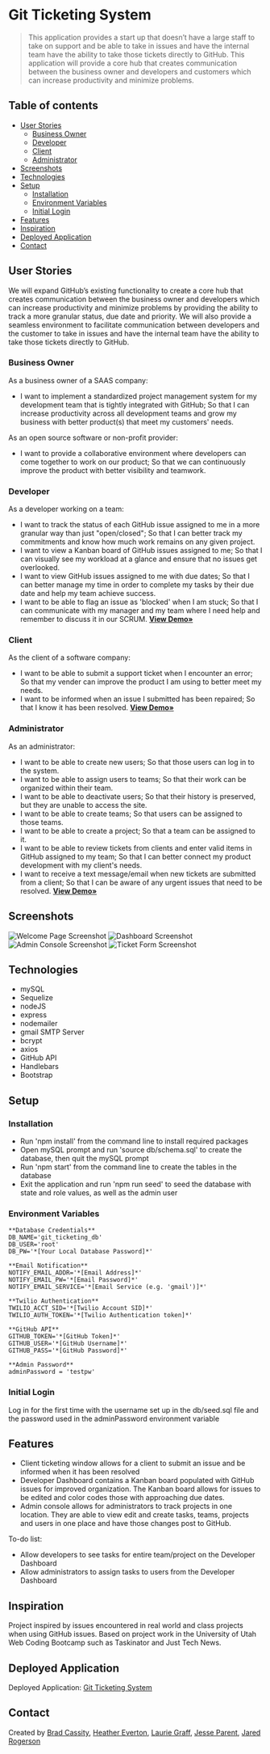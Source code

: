 # Git Ticketing System

> This application provides a start up that doesn’t have a large staff to take on support and be able to take in issues and have the internal team have the ability to take those tickets directly to GitHub. This application will provide a core hub that creates communication between the business owner and developers and customers which can increase productivity and minimize problems.

## Table of contents

- [User Stories](#user-stories)
  - [Business Owner](#business-owner)
  - [Developer](#developer)
  - [Client](#client)
  - [Administrator](#administrator)
- [Screenshots](#screenshots)
- [Technologies](#technologies)
- [Setup](#setup)
  - [Installation](#installation)
  - [Environment Variables](#environment-variables)
  - [Initial Login](#initial-login)
- [Features](#features)
- [Inspiration](#inspiration)
- [Deployed Application](#deployed-application)
- [Contact](#contact)

## User Stories

We will expand GitHub’s existing functionality to create a core hub that creates communication between the business owner and developers which can increase productivity and minimize problems by providing the ability to track a more granular status, due date and priority. We will also provide a seamless environment to facilitate communication between developers and the customer to take in issues and have the internal team have the ability to take those tickets directly to GitHub.

### Business Owner

As a business owner of a SAAS company:

- I want to implement a standardized project management system for my development team that is tightly integrated with GitHub;
  So that I can increase productivity across all development teams and grow my business with better product(s) that meet my customers' needs.

As an open source software or non-profit provider:

- I want to provide a collaborative environment where developers can come together to work on our product;
  So that we can continuously improve the product with better visibility and teamwork.

### Developer

As a developer working on a team:

- I want to track the status of each GitHub issue assigned to me in a more granular way than just "open/closed";
  So that I can better track my commitments and know how much work remains on any given project.
- I want to view a Kanban board of GitHub issues assigned to me;
  So that I can visually see my workload at a glance and ensure that no issues get overlooked.
- I want to view GitHub issues assigned to me with due dates;
  So that I can better manage my time in order to complete my tasks by their due date and help my team achieve success.
- I want to be able to flag an issue as 'blocked' when I am stuck;
  So that I can communicate with my manager and my team where I need help and remember to discuss it in our SCRUM.
  <a href="https://drive.google.com/file/d/1ZsqjjI418RFCQKZ2edgInDGbDAAQ9SmB/view?usp=sharing" target="_blank"><strong>View Demo»</strong></a>

### Client

As the client of a software company:

- I want to be able to submit a support ticket when I encounter an error;
  So that my vender can improve the product I am using to better meet my needs.
- I want to be informed when an issue I submitted has been repaired;
  So that I know it has been resolved.
  <a href="https://drive.google.com/file/d/1PkVNodR-_SFYzshy930jE3EjcrVASQzi/view?usp=sharing" target="_blank"><strong>View Demo»</strong></a>

### Administrator

As an administrator:

- I want to be able to create new users;
  So that those users can log in to the system.
- I want to be able to assign users to teams;
  So that their work can be organized within their team.
- I want to be able to deactivate users;
  So that their history is preserved, but they are unable to access the site.
- I want to be able to create teams;
  So that users can be assigned to those teams.
- I want to be able to create a project;
  So that a team can be assigned to it.
- I want to be able to review tickets from clients and enter valid items in GitHub assigned to my team;
  So that I can better connect my product development with my client's needs.
- I want to receive a text message/email when new tickets are submitted from a client;
  So that I can be aware of any urgent issues that need to be resolved.
  <a href="https://drive.google.com/file/d/1ajnWOlqbuERJcHII_iXKAnSL6rxoCCJ6/view?usp=sharing" target="_blank"><strong>View Demo»</strong></a>

## Screenshots

![Welcome Page Screenshot](./screenshots/welcome.png)
![Dashboard Screenshot](./screenshots/dashboard.png)
![Admin Console Screenshot](./screenshots/admin.png)
![Ticket Form Screenshot](./screenshots/ticket.png)

## Technologies

- mySQL
- Sequelize
- nodeJS
- express
- nodemailer
- gmail SMTP Server
- bcrypt
- axios
- GitHub API
- Handlebars
- Bootstrap

## Setup

### Installation

- Run 'npm install' from the command line to install required packages
- Open mySQL prompt and run 'source db/schema.sql' to create the database, then quit the mySQL prompt
- Run 'npm start' from the command line to create the tables in the database
- Exit the application and run 'npm run seed' to seed the database with state and role values, as well as the admin user

### Environment Variables
```
**Database Credentials**
DB_NAME='git_ticketing_db'
DB_USER='root'
DB_PW='*[Your Local Database Password]*'

**Email Notification**
NOTIFY_EMAIL_ADDR='*[Email Address]*'
NOTIFY_EMAIL_PW='*[Email Password]*'
NOTIFY_EMAIL_SERVICE='*[Email Service (e.g. 'gmail')]*'

**Twilio Authentication**
TWILIO_ACCT_SID='*[Twilio Account SID]*'
TWILIO_AUTH_TOKEN='*[Twilio Authentication token]*'

**GitHub API**
GITHUB_TOKEN='*[GitHub Token]*'
GITHUB_USER='*[GitHub Username]*'
GITHUB_PASS='*[GitHub Password]*'

**Admin Password**
adminPassword = 'testpw'
```

### Initial Login

Log in for the first time with the username set up in the db/seed.sql file and the password used in the adminPassword environment variable

## Features

- Client ticketing window allows for a client to submit an issue and be informed when it has been resolved
- Developer Dashboard contains a Kanban board populated with GitHub issues for improved organization. The Kanban board allows for issues to be edited and color codes those with approaching due dates.
- Admin console allows for administrators to track projects in one location. They are able to view edit and create tasks, teams, projects and users in one place and have those changes post to GitHub.

To-do list:

- Allow developers to see tasks for entire team/project on the Developer Dashboard
- Allow administrators to assign tasks to users from the Developer Dashboard

## Inspiration

Project inspired by issues encountered in real world and class projects when using GitHub issues. Based on project work in the University of Utah Web Coding Bootcamp such as Taskinator and Just Tech News.

## Deployed Application

Deployed Application: [Git Ticketing System](https://git-ticketing-system.herokuapp.com/)

## Contact

Created by [Brad Cassity](https://github.com/BradCassityDev), [Heather Everton](https://github.com/heather-everton), [Laurie Graff](https://github.com/LaurieGraff), [Jesse Parent](https://github.com/jesseparent), [Jared Rogerson](https://github.com/jrogerson20)
